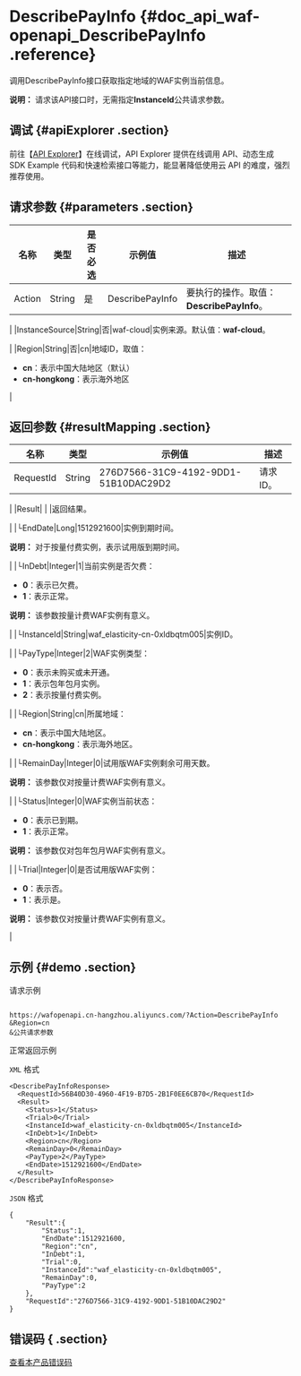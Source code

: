 # DescribePayInfo {#doc_api_waf-openapi_DescribePayInfo .reference}

调用DescribePayInfo接口获取指定地域的WAF实例当前信息。

**说明：** 请求该API接口时，无需指定**InstanceId**公共请求参数。

## 调试 {#apiExplorer .section}

前往【[API Explorer](https://api.aliyun.com/#product=waf-openapi&api=DescribePayInfo)】在线调试，API Explorer 提供在线调用 API、动态生成 SDK Example 代码和快速检索接口等能力，能显著降低使用云 API 的难度，强烈推荐使用。

## 请求参数 {#parameters .section}

|名称|类型|是否必选|示例值|描述|
|--|--|----|---|--|
|Action|String|是|DescribePayInfo|要执行的操作。取值：**DescribePayInfo**。

 |
|InstanceSource|String|否|waf-cloud|实例来源。默认值：**waf-cloud**。

 |
|Region|String|否|cn|地域ID，取值：

 -   **cn**：表示中国大陆地区（默认）
-   **cn-hongkong**：表示海外地区

 |

## 返回参数 {#resultMapping .section}

|名称|类型|示例值|描述|
|--|--|---|--|
|RequestId|String|276D7566-31C9-4192-9DD1-51B10DAC29D2|请求ID。

 |
|Result| | |返回结果。

 |
|└EndDate|Long|1512921600|实例到期时间。

 **说明：** 对于按量付费实例，表示试用版到期时间。

 |
|└InDebt|Integer|1|当前实例是否欠费：

 -   **0**：表示已欠费。
-   **1**：表示正常。

 **说明：** 该参数按量计费WAF实例有意义。

 |
|└InstanceId|String|waf\_elasticity-cn-0xldbqtm005|实例ID。

 |
|└PayType|Integer|2|WAF实例类型：

 -   **0**：表示未购买或未开通。
-   **1**：表示包年包月实例。
-   **2**：表示按量付费实例。

 |
|└Region|String|cn|所属地域：

 -   **cn**：表示中国大陆地区。
-   **cn-hongkong**：表示海外地区。

 |
|└RemainDay|Integer|0|试用版WAF实例剩余可用天数。

 **说明：** 该参数仅对按量计费WAF实例有意义。

 |
|└Status|Integer|0|WAF实例当前状态：

 -   **0**：表示已到期。
-   **1**：表示正常。

 **说明：** 该参数仅对包年包月WAF实例有意义。

 |
|└Trial|Integer|0|是否试用版WAF实例：

 -   **0**：表示否。
-   **1**：表示是。

 **说明：** 该参数仅对按量计费WAF实例有意义。

 |

## 示例 {#demo .section}

请求示例

``` {#request_demo}

https://wafopenapi.cn-hangzhou.aliyuncs.com/?Action=DescribePayInfo
&Region=cn
&公共请求参数

```

正常返回示例

`XML` 格式

``` {#xml_return_success_demo}
<DescribePayInfoResponse>
  <RequestId>56B40D30-4960-4F19-B7D5-2B1F0EE6CB70</RequestId>
  <Result>
    <Status>1</Status>
    <Trial>0</Trial>
    <InstanceId>waf_elasticity-cn-0xldbqtm005</InstanceId>
    <InDebt>1</InDebt>
    <Region>cn</Region>
    <RemainDay>0</RemainDay>
    <PayType>2</PayType>
    <EndDate>1512921600</EndDate>
  </Result>
</DescribePayInfoResponse>

```

`JSON` 格式

``` {#json_return_success_demo}
{
	"Result":{
		"Status":1,
		"EndDate":1512921600,
		"Region":"cn",
		"InDebt":1,
		"Trial":0,
		"InstanceId":"waf_elasticity-cn-0xldbqtm005",
		"RemainDay":0,
		"PayType":2
	},
	"RequestId":"276D7566-31C9-4192-9DD1-51B10DAC29D2"
}
```

## 错误码 { .section}

[查看本产品错误码](https://error-center.aliyun.com/status/product/waf-openapi)

